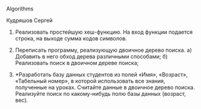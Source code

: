 Algorithms

Кудряшов Сергей

1. Реализовать простейшую хеш-функцию. На вход функции подается строка, на выходе сумма кодов символов.
2. Переписать программу, реализующую двоичное дерево поиска.
а) Добавить в него обход дерева различными способами;
б) Реализовать поиск в двоичном дереве поиска;

3. *Разработать базу данных студентов из полей «Имя», «Возраст», «Табельный номер», в которой использовать все знания, полученные на уроках.
Считайте данные в двоичное дерево поиска. Реализуйте поиск по какому-нибудь полю базы данных (возраст, вес).
